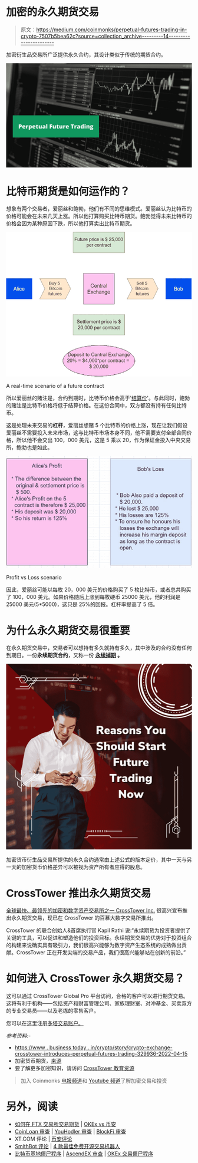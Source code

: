 # 加密的永久期货交易

> 原文：<https://medium.com/coinmonks/perpetual-futures-trading-in-crypto-7507b5bea62c?source=collection_archive---------14----------------------->

加密衍生品交易所广泛提供永久合约，其设计类似于传统的期货合约。

![](img/4ba08fe13637f8dcfa71a50eb0eb7e3a.png)

# 比特币期货是如何运作的？

想象有两个交易者，爱丽丝和鲍勃，他们有不同的思维模式。爱丽丝认为比特币的价格可能会在未来几天上涨。所以他打算购买比特币期货。鲍勃觉得未来比特币的价格会因为某种原因下跌，所以他打算卖出比特币期货。

![](img/87186b5a2d59055b731b4574eebf800d.png)

A real-time scenario of a future contract

所以爱丽丝的赌注是，合约到期时，比特币价格会高于'[结算价](https://www.investopedia.com/terms/s/settlementprice.asp#:~:text=Settlement%20price%20refers%20to%20the,date%20of%20a%20particular%20contract.)'。与此同时，鲍勃的赌注是比特币价格将低于结算价格。在这份合同中，双方都没有持有任何比特币。

这是处理未来交易的**杠杆**，爱丽丝想赌 5 个比特币的价格上涨，现在让我们假设爱丽丝不需要投入未来市场，这与比特币市场本身不同，他不需要支付全部合同价格，所以他不会交出 100，000 美元，这是 5 乘以 20，作为保证金投入中央交易所，鲍勃也是如此。

![](img/759eddc9e8df259efa62a04fbf890748.png)

Profit vs Loss scenario

因此，爱丽丝可能以每枚 20，000 美元的价格购买了 5 枚比特币，或者总共购买了 100，000 美元。如果价格随后上涨到每枚硬币 25000 美元，他的利润是 25000 美元(5*5000)，这只是 25%的回报。杠杆率提高了 5 倍。

# **为什么永久期货交易很重要**

在永久期货交易中，交易者可以想持有多久就持有多久，其中涉及的合约没有任何到期日。一份**永续期货合约**，又称一份 [**永续掉期**](https://en.wikipedia.org/wiki/Perpetual_futures) **。**

![](img/8d5103c382f19430f14322da9f41135b.png)

加密货币衍生品交易所提供的永久合约通常由上述公式的版本定价，其中一天与另一天的加密货币价格差异可以被视为资产所有者应得的股息。

# CrossTower 推出永久期货交易

[全球最快、最领先的加密和数字资产交易所之一 CrossTower Inc.](https://crosstower.com/) 很高兴宣布推出永久期货交易，现已在 CrossTower 的百慕大数字交易所推出。

CrossTower 的联合创始人&首席执行官 Kapil Rathi 说:“永续期货为投资者提供了关键的工具，可以促进和塑造他们的投资目标。永续期货交易的优势对于投资组合的构建来说确实具有吸引力，我们很高兴能够为数字资产生态系统的成熟做出贡献。CrossTower 正在开发尖端的交易产品，我们很高兴能够站在创新的前沿。”

# **如何进入 CrossTower 永久期货交易？**

这可以通过 CrossTower Global Pro 平台访问，合格的客户可以进行期货交易。这将有利于机构——包括资产和财富管理公司、家族理财室、对冲基金、买卖双方的专业交易员——以及老练的零售客户。

您可以在这里注册[多塔交易账户。](https://trading.crosstower.com/registration)

*参考资料:-*

*   [https://www . business today . in/crypto/story/crypto-exchange-crosstower-introduces-perpetual-futures-trading-329936-2022-04-15](https://globalfintechseries.com/trading/crosstower-introduces-perpetual-futures-trading/)
*   加密货币期货，[来源](https://www.investopedia.com/articles/investing/012215/how-invest-bitcoin-exchange-futures.asp#citation-9)
*   要了解更多加密知识，请访问 [CrossTower 教育资源](https://crosstower.com/resources/education/)

> 加入 Coinmonks [电报频道](https://t.me/coincodecap)和 [Youtube 频道](https://www.youtube.com/c/coinmonks/videos)了解加密交易和投资

# 另外，阅读

*   [如何在 FTX 交易所交易期货](https://coincodecap.com/ftx-futures-trading) | [OKEx vs 币安](https://coincodecap.com/okex-vs-binance)
*   [CoinLoan 审查](https://coincodecap.com/coinloan-review) | [YouHodler 审查](/coinmonks/youhodler-4-easy-ways-to-make-money-98969b9689f2) | [BlockFi 审查](https://coincodecap.com/blockfi-review)
*   XT.COM 评论 | [币安评论](https://coincodecap.com/xt-com-review)
*   [SmithBot 评论](https://coincodecap.com/smithbot-review) | [4 款最佳免费开源交易机器人](https://coincodecap.com/free-open-source-trading-bots)
*   [比特币基地僵尸程序](/coinmonks/coinbase-bots-ac6359e897f3) | [AscendEX 审查](/coinmonks/ascendex-review-53e829cf75fa) | [OKEx 交易僵尸程序](/coinmonks/okex-trading-bots-234920f61e60)